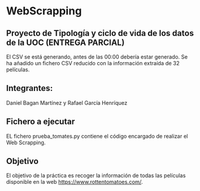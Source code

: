 # WebScrapping

## Proyecto de Tipología y ciclo de vida de los datos de la UOC (ENTREGA PARCIAL)

El CSV se está generando, antes de las 00:00 debería estar generado.
Se ha añadido un fichero CSV reducido con la información extraída de 32 películas.

## Integrantes:

Daniel Bagan Martínez y Rafael García Henríquez

## Fichero a ejecutar

EL fichero prueba_tomates.py contiene el código encargado de realizar el Web Scrapping.

## Objetivo

El objetivo de la práctica es recoger la información de todas las películas disponible en la web https://www.rottentomatoes.com/.


